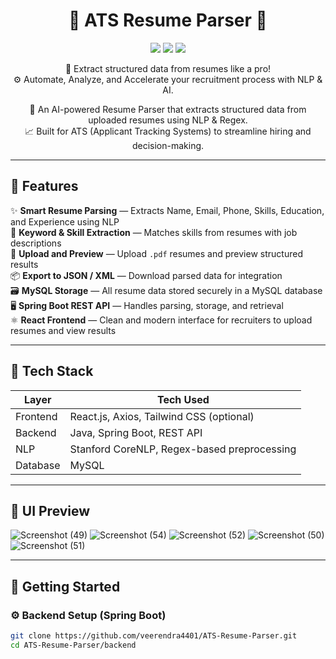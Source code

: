 <h1 align="center">🚀 ATS Resume Parser 🎯</h1>

<p align="center">
  <img src="https://img.shields.io/badge/Spring%20Boot-Backend-green?style=flat-square&logo=springboot" />
  <img src="https://img.shields.io/badge/React-Frontend-blue?style=flat-square&logo=react" />
  <img src="https://img.shields.io/badge/MySQL-Database-orange?style=flat-square&logo=mysql" />
</p>

<p align="center">
  💼 Extract structured data from resumes like a pro! <br/>
  ⚙️ Automate, Analyze, and Accelerate your recruitment process with NLP & AI.
</p>

<p align="center">
  🚀 An AI-powered Resume Parser that extracts structured data from uploaded resumes using NLP & Regex.<br/>
  📈 Built for ATS (Applicant Tracking Systems) to streamline hiring and decision-making.
</p>

---

## 🌟 Features

✨ **Smart Resume Parsing** — Extracts Name, Email, Phone, Skills, Education, and Experience using NLP  
🔎 **Keyword & Skill Extraction** — Matches skills from resumes with job descriptions  
📄 **Upload and Preview** — Upload `.pdf` resumes and preview structured results  
📦 **Export to JSON / XML** — Download parsed data for integration  
🗃 **MySQL Storage** — All resume data stored securely in a MySQL database  
🖥 **Spring Boot REST API** — Handles parsing, storage, and retrieval  
⚛ **React Frontend** — Clean and modern interface for recruiters to upload resumes and view results  

---

## 🧠 Tech Stack

| Layer     | Tech Used                                   |
|-----------|---------------------------------------------|
| Frontend  | React.js, Axios, Tailwind CSS (optional)    |
| Backend   | Java, Spring Boot, REST API                 |
| NLP       | Stanford CoreNLP, Regex-based preprocessing |
| Database  | MySQL                                       |

---

## 📸 UI Preview

![Screenshot (49)](https://github.com/user-attachments/assets/c895619b-c5f8-4231-b605-9e8675a67a6b)
![Screenshot (54)](https://github.com/user-attachments/assets/0bf84fe7-a16c-479a-b4af-c997d401af5b)
![Screenshot (52)](https://github.com/user-attachments/assets/c7503a93-1ae4-42b7-9a96-b834160c8afa)
![Screenshot (50)](https://github.com/user-attachments/assets/0ffb9fad-5e57-4622-b6b6-74d0a3eaa5be)
![Screenshot (51)](https://github.com/user-attachments/assets/00e9f258-522b-42b8-927e-f7b1c9e6e806)


---

## 🚀 Getting Started

### ⚙ Backend Setup (Spring Boot)

```bash
git clone https://github.com/veerendra4401/ATS-Resume-Parser.git
cd ATS-Resume-Parser/backend
